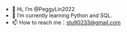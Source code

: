 - 👋 Hi, I’m @PeggyLin2022
- 🌱 I’m currently learning Python and SQL. 
- 📫 How to reach me：stu90233@gmail.com

<!---
PeggyLin2022/PeggyLin2022 is a ✨ special ✨ repository because its `README.md` (this file) appears on your GitHub profile.
You can click the Preview link to take a look at your changes.
--->

